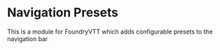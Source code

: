 # Navigation Presets

This is a module for FoundryVTT which adds configurable presets to the navigation bar
